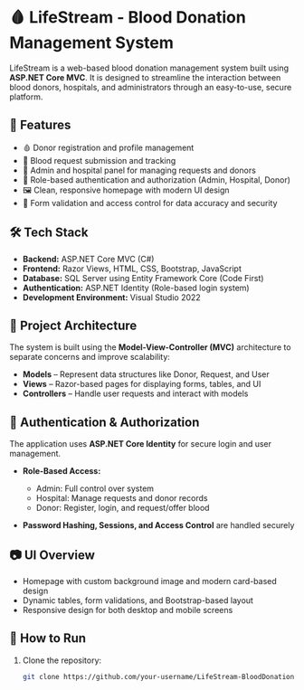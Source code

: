 # 🩸 LifeStream - Blood Donation Management System

LifeStream is a web-based blood donation management system built using **ASP.NET Core MVC**. It is designed to streamline the interaction between blood donors, hospitals, and administrators through an easy-to-use, secure platform.

## 🚀 Features

- 🩸 Donor registration and profile management
- 💉 Blood request submission and tracking
- 🏥 Admin and hospital panel for managing requests and donors
- 🔐 Role-based authentication and authorization (Admin, Hospital, Donor)
- 🖼️ Clean, responsive homepage with modern UI design
- 🧾 Form validation and access control for data accuracy and security

## 🛠️ Tech Stack

- **Backend:** ASP.NET Core MVC (C#)
- **Frontend:** Razor Views, HTML, CSS, Bootstrap, JavaScript
- **Database:** SQL Server using Entity Framework Core (Code First)
- **Authentication:** ASP.NET Identity (Role-based login system)
- **Development Environment:** Visual Studio 2022

## 🧠 Project Architecture

The system is built using the **Model-View-Controller (MVC)** architecture to separate concerns and improve scalability:

- **Models** – Represent data structures like Donor, Request, and User
- **Views** – Razor-based pages for displaying forms, tables, and UI
- **Controllers** – Handle user requests and interact with models

## 🔐 Authentication & Authorization

The application uses **ASP.NET Core Identity** for secure login and user management.

- **Role-Based Access:**  
  - Admin: Full control over system
  - Hospital: Manage requests and donor records
  - Donor: Register, login, and request/offer blood

- **Password Hashing, Sessions, and Access Control** are handled securely

## 📷 UI Overview

- Homepage with custom background image and modern card-based design
- Dynamic tables, form validations, and Bootstrap-based layout
- Responsive design for both desktop and mobile screens

## 🏁 How to Run

1. Clone the repository:
   ```bash
   git clone https://github.com/your-username/LifeStream-BloodDonationSystem.git
